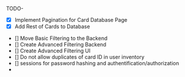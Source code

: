 TODO-

- [x] Implement Pagination for Card Database Page
- [x] Add Rest of Cards to Database
- [] Move Basic Filtering to the Backend
- [] Create Advanced Filtering Backend
- [] Create Advanced Filtering UI 
- [] Do not allow duplicates of card ID in user inventory
- [] sessions for password hashing and authentification/authorization
- 




